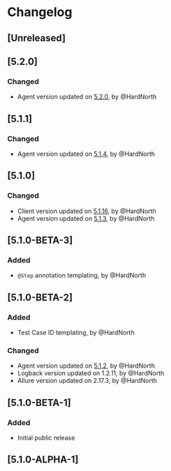 # Changelog

## [Unreleased]

## [5.2.0]
### Changed
- Agent version updated on [5.2.0](https://github.com/reportportal/agent-java-cucumber4/releases/tag/5.2.0), by @HardNorth

## [5.1.1]
### Changed
- Agent version updated on [5.1.4](https://github.com/reportportal/agent-java-cucumber4/releases/tag/5.1.4), by @HardNorth

## [5.1.0]
### Changed
- Client version updated on [5.1.16](https://github.com/reportportal/client-java/releases/tag/5.1.16), by @HardNorth
- Agent version updated on [5.1.3](https://github.com/reportportal/agent-java-cucumber4/releases/tag/5.1.3), by @HardNorth

## [5.1.0-BETA-3]
### Added
- `@Step` annotation templating, by @HardNorth

## [5.1.0-BETA-2]
### Added
- Test Case ID templating, by @HardNorth
### Changed
- Agent version updated on [5.1.2](https://github.com/reportportal/agent-java-cucumber4/releases/tag/5.1.2), by @HardNorth
- Logback version updated on 1.2.11, by @HardNorth
- Allure version updated on 2.17.3, by @HardNorth

## [5.1.0-BETA-1]
### Added
- Initial public release

## [5.1.0-ALPHA-1]
